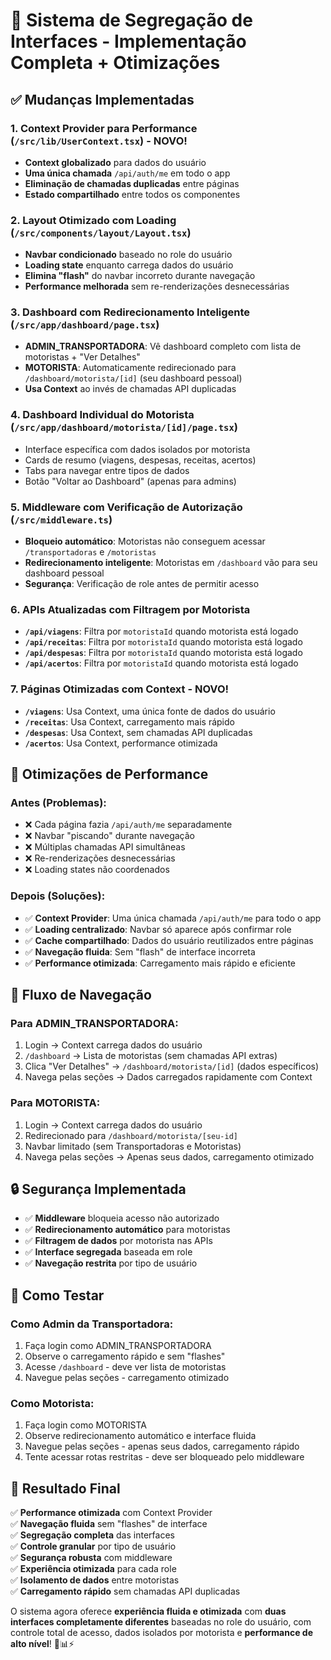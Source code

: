 # 🚛 Sistema de Segregação de Interfaces - Implementação Completa + Otimizações

## ✅ **Mudanças Implementadas**

### 1. **Context Provider para Performance** (`/src/lib/UserContext.tsx`) - **NOVO!**
- **Context globalizado** para dados do usuário
- **Uma única chamada** `/api/auth/me` em todo o app
- **Eliminação de chamadas duplicadas** entre páginas
- **Estado compartilhado** entre todos os componentes

### 2. **Layout Otimizado com Loading** (`/src/components/layout/Layout.tsx`)
- **Navbar condicionado** baseado no role do usuário
- **Loading state** enquanto carrega dados do usuário
- **Elimina "flash"** do navbar incorreto durante navegação
- **Performance melhorada** sem re-renderizações desnecessárias

### 3. **Dashboard com Redirecionamento Inteligente** (`/src/app/dashboard/page.tsx`)
- **ADMIN_TRANSPORTADORA**: Vê dashboard completo com lista de motoristas + "Ver Detalhes"
- **MOTORISTA**: Automaticamente redirecionado para `/dashboard/motorista/[id]` (seu dashboard pessoal)
- **Usa Context** ao invés de chamadas API duplicadas

### 4. **Dashboard Individual do Motorista** (`/src/app/dashboard/motorista/[id]/page.tsx`)
- Interface específica com dados isolados por motorista
- Cards de resumo (viagens, despesas, receitas, acertos)
- Tabs para navegar entre tipos de dados
- Botão "Voltar ao Dashboard" (apenas para admins)

### 5. **Middleware com Verificação de Autorização** (`/src/middleware.ts`)
- **Bloqueio automático**: Motoristas não conseguem acessar `/transportadoras` e `/motoristas`
- **Redirecionamento inteligente**: Motoristas em `/dashboard` vão para seu dashboard pessoal
- **Segurança**: Verificação de role antes de permitir acesso

### 6. **APIs Atualizadas com Filtragem por Motorista**
- **`/api/viagens`**: Filtra por `motoristaId` quando motorista está logado
- **`/api/receitas`**: Filtra por `motoristaId` quando motorista está logado  
- **`/api/despesas`**: Filtra por `motoristaId` quando motorista está logado
- **`/api/acertos`**: Filtra por `motoristaId` quando motorista está logado

### 7. **Páginas Otimizadas com Context** - **NOVO!**
- **`/viagens`**: Usa Context, uma única fonte de dados do usuário
- **`/receitas`**: Usa Context, carregamento mais rápido
- **`/despesas`**: Usa Context, sem chamadas API duplicadas
- **`/acertos`**: Usa Context, performance otimizada

## 🚀 **Otimizações de Performance**

### **Antes (Problemas):**
- ❌ Cada página fazia `/api/auth/me` separadamente
- ❌ Navbar "piscando" durante navegação
- ❌ Múltiplas chamadas API simultâneas
- ❌ Re-renderizações desnecessárias
- ❌ Loading states não coordenados

### **Depois (Soluções):**
- ✅ **Context Provider**: Uma única chamada `/api/auth/me` para todo o app
- ✅ **Loading centralizado**: Navbar só aparece após confirmar role
- ✅ **Cache compartilhado**: Dados do usuário reutilizados entre páginas
- ✅ **Navegação fluida**: Sem "flash" de interface incorreta
- ✅ **Performance otimizada**: Carregamento mais rápido e eficiente

## 🎯 **Fluxo de Navegação**

### **Para ADMIN_TRANSPORTADORA:**
1. Login → Context carrega dados do usuário
2. `/dashboard` → Lista de motoristas (sem chamadas API extras)
3. Clica "Ver Detalhes" → `/dashboard/motorista/[id]` (dados específicos)
4. Navega pelas seções → Dados carregados rapidamente com Context

### **Para MOTORISTA:**
1. Login → Context carrega dados do usuário  
2. Redirecionado para `/dashboard/motorista/[seu-id]`
3. Navbar limitado (sem Transportadoras e Motoristas)
4. Navega pelas seções → Apenas seus dados, carregamento otimizado

## 🔒 **Segurança Implementada**

- ✅ **Middleware** bloqueia acesso não autorizado
- ✅ **Redirecionamento automático** para motoristas
- ✅ **Filtragem de dados** por motorista nas APIs
- ✅ **Interface segregada** baseada em role
- ✅ **Navegação restrita** por tipo de usuário

## 🧪 **Como Testar**

### **Como Admin da Transportadora:**
1. Faça login como ADMIN_TRANSPORTADORA
2. Observe o carregamento rápido e sem "flashes"
3. Acesse `/dashboard` - deve ver lista de motoristas
4. Navegue pelas seções - carregamento otimizado

### **Como Motorista:**
1. Faça login como MOTORISTA
2. Observe redirecionamento automático e interface fluida
3. Navegue pelas seções - apenas seus dados, carregamento rápido
4. Tente acessar rotas restritas - deve ser bloqueado pelo middleware

## 🎉 **Resultado Final**

✅ **Performance otimizada** com Context Provider  
✅ **Navegação fluida** sem "flashes" de interface  
✅ **Segregação completa** das interfaces  
✅ **Controle granular** por tipo de usuário  
✅ **Segurança robusta** com middleware  
✅ **Experiência otimizada** para cada role  
✅ **Isolamento de dados** entre motoristas  
✅ **Carregamento rápido** sem chamadas API duplicadas  

O sistema agora oferece **experiência fluida e otimizada** com **duas interfaces completamente diferentes** baseadas no role do usuário, com controle total de acesso, dados isolados por motorista e **performance de alto nível**! 🚛📊⚡